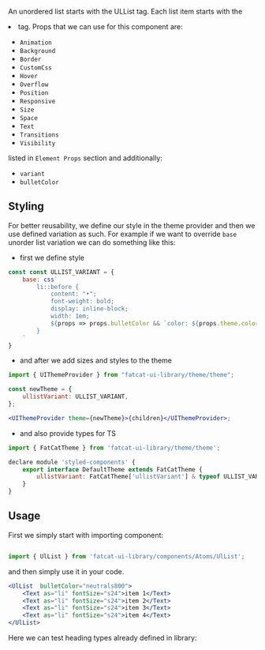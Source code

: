 An unordered list starts with the ULList tag. Each list item starts with the <li> tag. Props that we can use for this component are:

- `Animation`
- `Background`
- `Border`
- `CustomCss`
- `Hover`
- `Overflow`
- `Position`
- `Responsive`
- `Size`
- `Space`
- `Text`
- `Transitions`
- `Visibility`

listed in `Element Props` section and additionally:

- `variant`
- `bulletColor`

## Styling

For better reusability, we define our style in the theme provider and then we use defined variation as such. For example if we want to override `base` unorder list variation we can do something like this:

-   first we define style

```jsx
const const ULLIST_VARIANT = {
	base: css`
		li::before {
			content: "•";
			font-weight: bold;
			display: inline-block;
			width: 1em;
			${props => props.bulletColor && `color: ${props.theme.color[props.bulletColor]};`}
		}
	`
}
```

-   and after we add sizes and styles to the theme

```jsx
import { UIThemeProvider } from "fatcat-ui-library/theme/theme";

const newTheme = {
	ullistVariant: ULLIST_VARIANT,
};

<UIThemeProvider theme={newTheme}>{children}</UIThemeProvider>;
```

-   and also provide types for TS

```jsx
import { FatCatTheme } from 'fatcat-ui-library/theme/theme';

declare module 'styled-components' {
	export interface DefaultTheme extends FatCatTheme {
		ullistVariant: FatCatTheme['ullistVariant'] & typeof ULLIST_VARIANT,
	}
}
```

## Usage

First we simply start with importing component:

```jsx

import { UlList } from 'fatcat-ui-library/components/Atoms/UlList';

```

and then simply use it in your code.

```jsx
<UlList  bulletColor="neutrals800">
	<Text as="li" fontSize="s24">item 1</Text>
	<Text as="li" fontSize="s24">item 2</Text>
	<Text as="li" fontSize="s24">item 3</Text>
	<Text as="li" fontSize="s24">item 4</Text>
</UlList>
```

Here we can test heading types already defined in library:

